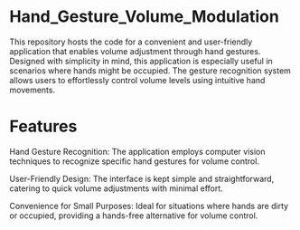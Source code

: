 # Hand_Gesture_Volume_Modulation

This repository hosts the code for a convenient and user-friendly application that enables volume adjustment through hand gestures. Designed with simplicity in mind, this application is especially useful in scenarios where hands might be occupied. The gesture recognition system allows users to effortlessly control volume levels using intuitive hand movements.

# Features
Hand Gesture Recognition: The application employs computer vision techniques to recognize specific hand gestures for volume control.

User-Friendly Design: The interface is kept simple and straightforward, catering to quick volume adjustments with minimal effort.

Convenience for Small Purposes: Ideal for situations where hands are dirty or occupied, providing a hands-free alternative for volume control.
